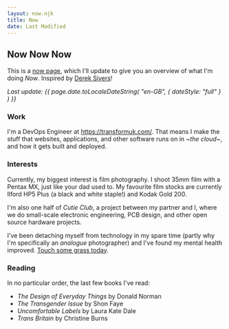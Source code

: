 ```yaml
---
layout: now.njk
title: Now
date: Last Modified
---
```


## Now Now Now

This is a [now page][1], which I'll update to give you an overview of what I'm
doing *Now*. Inspired by [Derek Sivers](https://sive.rs/nowff)!

*Last update: {{
page.date.toLocaleDateString(
    "en-GB",
    { dateStyle: "full" }
  )
}}*

### Work

I'm a DevOps Engineer at <https://transformuk.com/>. That means I make the stuff
that websites, applications, and other software runs on in *~the cloud~*, and
how it gets built and deployed.

### Interests

Currently, my biggest interest is film photography. I shoot 35mm film with a
Pentax MX, just like your dad used to. My favourite film stocks are currently
Ilford HP5 Plus (a black and white staple!) and Kodak Gold 200.

I'm also one half of *Cutie Club*, a project between my partner and I, where we
do small-scale electronic engineering, PCB design, and other open source hardware
projects.

I've been detaching myself from technology in my spare time (partly why I'm
specifically an *analogue* photographer) and I've found my mental health improved.
[Touch some grass today][2].

### Reading

In no particular order, the last few books I've read:

- *The Design of Everyday Things* by Donald Norman
- *The Transgender Issue* by Shon Faye
- *Uncomfortable Labels* by Laura Kate Dale
- *Trans Britain* by Christine Burns

[1]: https://nownownow.com/about
[2]: https://mashable.com/article/log-off-touch-grass
